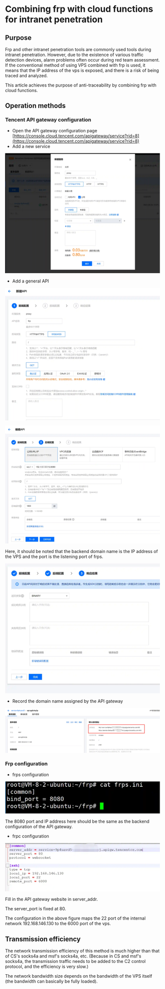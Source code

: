 # Combining frp with cloud functions for intranet penetration

## Purpose
Frp and other intranet penetration tools are commonly used tools during intranet penetration. However, due to the existence of various traffic detection devices, alarm problems often occur during red team assessment. If the conventional method of using VPS combined with frp is used, it means that the IP address of the vps is exposed, and there is a risk of being traced and analyzed.

This article achieves the purpose of anti-traceability by combining frp with cloud functions.

## Operation methods
### Tencent API gateway configuration
+ Open the API gateway configuration page [https://console.cloud.tencent.com/apigateway/service?rid=8](https://console.cloud.tencent.com/apigateway/service?rid=8)
+ Add a new service

![](img\frp_and_cloud_functions_for_intranet_penetration\1.webp)

+ Add a general API

![](img\frp_and_cloud_functions_for_intranet_penetration\2.webp)

![](img\frp_and_cloud_functions_for_intranet_penetration\3.webp)

Here, it should be noted that the backend domain name is the IP address of the VPS and the port is the listening port of frps.

![](img\frp_and_cloud_functions_for_intranet_penetration\4.webp)

+ Record the domain name assigned by the API gateway

![](img\frp_and_cloud_functions_for_intranet_penetration\5.webp)



### Frp configuration
+ frps configuration

![](img\frp_and_cloud_functions_for_intranet_penetration\6.webp)

The 8080 port and IP address here should be the same as the backend configuration of the API gateway.

+ frpc configuration

![](img\frp_and_cloud_functions_for_intranet_penetration\7.webp)

Fill in the API gateway website in server_addr.

The server_port is fixed at 80.

The configuration in the above figure maps the 22 port of the internal network 192.168.146.130 to the 6000 port of the vps.

## Transmission efficiency
The network transmission efficiency of this method is much higher than that of CS's socks4a and msf's socks4a, etc. (Because in CS and msf's socks4a, the transmission traffic needs to be added to the C2 control protocol, and the efficiency is very slow.)

The network bandwidth size depends on the bandwidth of the VPS itself (the bandwidth can basically be fully loaded).